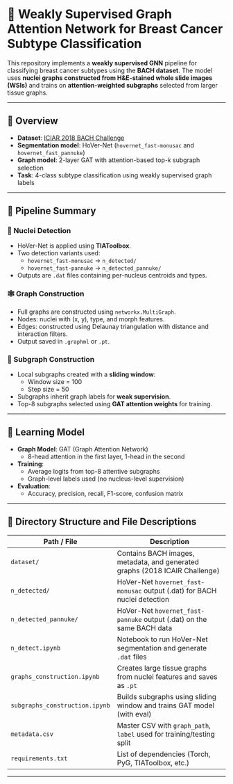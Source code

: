 # 🧠 Weakly Supervised Graph Attention Network for Breast Cancer Subtype Classification

This repository implements a **weakly supervised GNN** pipeline for classifying breast cancer subtypes using the **BACH dataset**. The model uses **nuclei graphs constructed from H&E-stained whole slide images (WSIs)** and trains on **attention-weighted subgraphs** selected from larger tissue graphs.

---

## 📌 Overview

- **Dataset**: [ICIAR 2018 BACH Challenge](https://iciar2018-challenge.grand-challenge.org/)
- **Segmentation model**: HoVer-Net (`hovernet_fast-monusac` and `hovernet_fast_pannuke`)
- **Graph model**: 2-layer GAT with attention-based top-𝑘 subgraph selection
- **Task**: 4-class subtype classification using weakly supervised graph labels

---

## 🧬 Pipeline Summary

### 🧠 Nuclei Detection
- HoVer-Net is applied using **TIAToolbox**.
- Two detection variants used:
  - `hovernet_fast-monusac` → `n_detected/`
  - `hovernet_fast-pannuke` → `n_detected_pannuke/`
- Outputs are `.dat` files containing per-nucleus centroids and types.

### 🕸️ Graph Construction
- Full graphs are constructed using `networkx.MultiGraph`.
- Nodes: nuclei with (x, y), type, and morph features.
- Edges: constructed using Delaunay triangulation with distance and interaction filters.
- Output saved in `.graphml` or `.pt`.

### 🧩 Subgraph Construction
- Local subgraphs created with a **sliding window**:
  - Window size = 100
  - Step size = 50
- Subgraphs inherit graph labels for **weak supervision**.
- Top-8 subgraphs selected using **GAT attention weights** for training.

---

## 🔗 Learning Model

- **Graph Model**: GAT (Graph Attention Network)
  - 8-head attention in the first layer, 1-head in the second
- **Training**:
  - Average logits from top-8 attentive subgraphs
  - Graph-level labels used (no nucleus-level supervision)
- **Evaluation**:
  - Accuracy, precision, recall, F1-score, confusion matrix

---

## 📁 Directory Structure and File Descriptions

| Path / File                       | Description                                                                 |
|----------------------------------|-----------------------------------------------------------------------------|
| `dataset/`                       | Contains BACH images, metadata, and generated graphs (2018 ICAIR Challenge)                       |
| `n_detected/`                    | HoVer-Net `hovernet_fast-monusac` output (.dat) for BACH nuclei detection  |
| `n_detected_pannuke/`           | HoVer-Net `hovernet_fast-pannuke` output (.dat) on the same BACH data      |
| `n_detect.ipynb`                | Notebook to run HoVer-Net segmentation and generate `.dat` files            |
| `graphs_construction.ipynb`     | Creates large tissue graphs from nuclei features and saves as `.pt`         |
| `subgraphs_construction.ipynb`  | Builds subgraphs using sliding window and trains GAT model (with eval)      |
| `metadata.csv`                  | Master CSV with `graph_path`, `label` used for training/testing split       |
| `requirements.txt`              | List of dependencies (Torch, PyG, TIAToolbox, etc.)                         |

---
